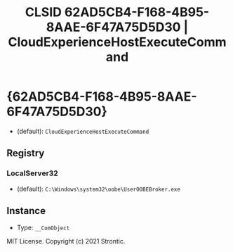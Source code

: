 ﻿---
title: "CLSID 62AD5CB4-F168-4B95-8AAE-6F47A75D5D30 | CloudExperienceHostExecuteCommand"
excerpt: What is COM-Object CLSID 62AD5CB4-F168-4B95-8AAE-6F47A75D5D30?
---

# {62AD5CB4-F168-4B95-8AAE-6F47A75D5D30}

* (default): `CloudExperienceHostExecuteCommand`

## Registry


### LocalServer32

* (default): `C:\Windows\system32\oobe\UserOOBEBroker.exe`

## Instance

* Type: `__ComObject`

MIT License. Copyright (c) 2021 Strontic.


